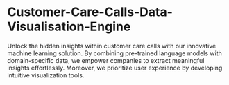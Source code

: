 # Customer-Care-Calls-Data-Visualisation-Engine
Unlock the hidden insights within customer care calls with our innovative machine learning solution. By combining pre-trained language models with domain-specific data, we empower companies to extract meaningful insights effortlessly. Moreover, we prioritize user experience by developing intuitive visualization tools.
